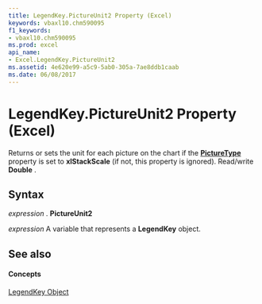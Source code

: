 ```yaml
---
title: LegendKey.PictureUnit2 Property (Excel)
keywords: vbaxl10.chm590095
f1_keywords:
- vbaxl10.chm590095
ms.prod: excel
api_name:
- Excel.LegendKey.PictureUnit2
ms.assetid: 4e620e99-a5c9-5ab0-305a-7ae8ddb1caab
ms.date: 06/08/2017
---
```



# LegendKey.PictureUnit2 Property (Excel)

Returns or sets the unit for each picture on the chart if the **[PictureType ](legendkey-picturetype-property-excel.md)** property is set to **xlStackScale** (if not, this property is ignored). Read/write **Double** .


## Syntax

 _expression_ . **PictureUnit2**

 _expression_ A variable that represents a **LegendKey** object.


## See also


#### Concepts


[LegendKey Object](legendkey-object-excel.md)

